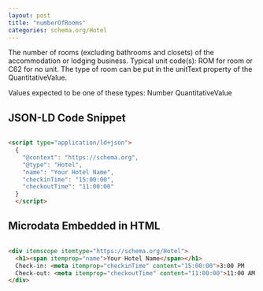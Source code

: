 ```yaml
---
layout: post
title: "numberOfRooms"
categories: schema.org/Hotel
---
```


The number of rooms (excluding bathrooms and closets) of the accommodation or lodging business. Typical unit code(s): ROM for room or C62 for no unit. The type of room can be put in the unitText property of the QuantitativeValue.

Values expected to be one of these types:
Number
QuantitativeValue



## JSON-LD Code Snippet

```html

<script type="application/ld+json">
  {
    "@context": "https://schema.org",
    "@type": "Hotel",
    "name": "Your Hotel Name",
    "checkinTime": "15:00:00",
    "checkoutTime": "11:00:00"
  }
  </script>

```

## Microdata Embedded in HTML

```html

<div itemscope itemtype="https://schema.org/Hotel">
  <h1><span itemprop="name">Your Hotel Name</span></h1>
  Check-in: <meta itemprop="checkinTime" content="15:00:00">3:00 PM
  Check-out: <meta itemprop="checkoutTime" content="11:00:00">11:00 AM
</div>

```
